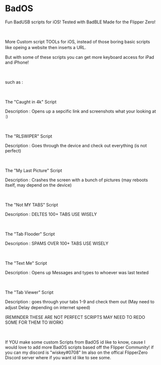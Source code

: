 # BadOS
Fun BadUSB scripts for iOS! Tested with BadBLE Made for the Flipper Zero!

ㅤ

More Custom script TOOLs for iOS, instead of those boring basic scripts like opeing a website then inserts a URL. 
ㅤ

But with some of these scripts you can get more keyboard access for iPad and iPhone! 

ㅤ

such as :

ㅤ

The "Caught in 4k" Script

Description : Opens up a sepcific link and screenshots what your looking at :)

ㅤ

The "RLSWIPER" Script

Description : Goes through the device and check out everything (is not perfect)

ㅤ

The "My Last Picture" Script

Description : Crashes the screen with a bunch of pictures (may reboots itself, may depend on the device)

ㅤ

The "Not MY TABS" Script

Description : DELTES 100+ TABS USE WISELY 

ㅤ

The "Tab Flooder" Script

Description : SPAMS OVER 100+ TABS USE WISELY 

ㅤ

The "Text Me" Script

Description : Opens up Messages and types to whoever was last texted

ㅤㅤ

The "Tab Viewer" Script

Description : goes through your tabs 1-9 and check them out (May need to adjust Delay depending on internet speed)
ㅤ
ㅤ

(REMINDER THESE ARE NOT PERFECT SCRIPTS MAY NEED TO REDO SOME FOR THEM TO WORK)




ㅤ

If YOU make some custom Scripts from BadOS id like to know, cause I would love to add more BadOS scripts based off the Flipper Community! 
if you can my discord is "wiskey#0708"
Im also on the offical FlipperZero Discord server where if you want id like to see some.
